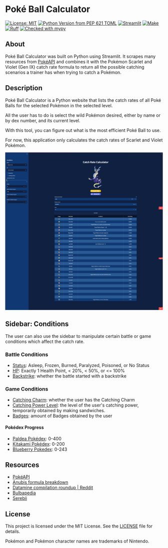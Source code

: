 # Poké Ball Calculator

[![License: MIT](https://img.shields.io/badge/License-MIT-yellow.svg)](https://opensource.org/licenses/MIT)
[![Python Version from PEP 621 TOML](https://img.shields.io/python/required-version-toml?tomlFilePath=https%3A%2F%2Fraw.githubusercontent.com%2FGuilhermeCAz%2Fpoke_ball_calculator%2Fmain%2Fpyproject.toml&logo=python&label=Python)](https://www.python.org/downloads/)
[![Streamlit](https://img.shields.io/badge/Streamlit-%23FF4B4B?logo=streamlit&labelColor=black)](https://streamlit.io/)
[![Make](https://img.shields.io/badge/Make-%236D00CC?logo=make)](https://www.gnu.org/software/make/)
[![Ruff](https://img.shields.io/endpoint?url=https://raw.githubusercontent.com/astral-sh/ruff/main/assets/badge/v2.json)](https://github.com/astral-sh/ruff)
[![Checked with mypy](https://www.mypy-lang.org/static/mypy_badge.svg)](https://mypy-lang.org/)

## About

Poké Ball Calculator was built on Python using Streamlit. It scrapes many resources from [PokéAPI](https://pokeapi.co/) and combines it with the Pokémon Scarlet and Violet (Gen IX) catch rate formula to return all the possible catching scenarios a trainer has when trying to catch a Pokémon.

## Description

Poké Ball Calculator is a Python website that lists the catch rates of all Poké Balls for the selected Pokémon in the selected level.

All the user has to do is select the wild Pokémon desired, either by name or by dex number, and its current level.

With this tool, you can figure out what is the most efficient Poké Ball to use.

For now, this application only calculates the catch rates of Scarlet and Violet Pokémon.

![Poké Ball Calculator](https://raw.githubusercontent.com/GuilhermeCAz/poke_ball_calculator/main/assets/images/preview.png)

## Sidebar: Conditions

The user can also use the sidebar to manipulate certain battle or game conditions which affect the catch rate.

### Battle Conditions

- [Status](https://bulbapedia.bulbagarden.net/wiki/Status_condition): Asleep, Frozen, Burned, Paralyzed, Poisoned, or No Status
- [HP](https://bulbapedia.bulbagarden.net/wiki/HP): Exactly 1 Health Point, < 20%, < 50%, or <= 100%
- [Backstrike](<https://bulbapedia.bulbagarden.net/wiki/Catch_rate#Capture_method_(Generation_IX)>): whether the battle started with a backstrike

### Game Conditions

- [Catching Charm](https://bulbapedia.bulbagarden.net/wiki/Catching_Charm): whether the user has the Catching Charm
- [Catching Power Level](https://m.bulbapedia.bulbagarden.net/wiki/Sandwich#Meal_Powers): the level of the user's catching power, temporarily obtained by making sandwiches.
- [Badges](https://bulbapedia.bulbagarden.net/wiki/Badge): amount of Badges obtained by the user

#### Pokédex Progress

- [Paldea Pokédex](https://www.serebii.net/scarletviolet/paldeapokedex.shtml): 0-400
- [Kitakami Pokédex](https://www.serebii.net/scarletviolet/kitakamipokedex.shtml): 0-200
- [Blueberry Pokedex](https://www.serebii.net/scarletviolet/blueberrypokedex.shtml): 0-243

## Resources

- [PokéAPI](https://github.com/PokeAPI/pokeapi)
- [Anubis formula breakdown](https://x.com/Sibuna_Switch/status/1610341810655608833)
- [Datamine compilation roundup | Reddit](https://www.reddit.com/r/PokeLeaks/comments/ys27pn/datamine_compilation_roundup/)
- [Bulbapedia](https://bulbapedia.bulbagarden.net/wiki/Catch_rate)
- [Serebii](https://www.serebii.net/pokedex-sv/)

## License

This project is licensed under the MIT License. See the [LICENSE](LICENSE) file for details.

Pokémon and Pokémon character names are trademarks of Nintendo.
